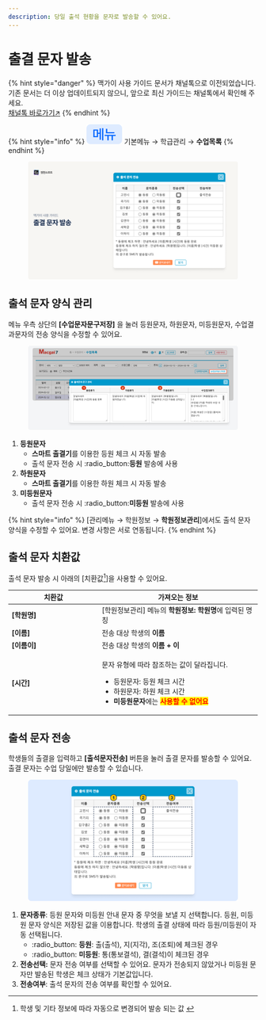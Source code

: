 ```yaml
---
description: 당일 출석 현황을 문자로 발송할 수 있어요.
---
```


# 출결 문자 발송

{% hint style="danger" %}
맥가이 사용 가이드 문서가 채널톡으로 이전되었습니다.\
기존 문서는 더 이상 업데이트되지 않으니, 앞으로 최신 가이드는 채널톡에서 확인해 주세요.\
[채널톡 바로가기↗](https://docs.channel.io/macgai-guide/ko/articles/send-sms-attendance-21668925)
{% endhint %}

{% hint style="info" %}
![](../../.gitbook/assets/chip_menuonly.svg) 기본메뉴 → 학급관리 → **수업목록**
{% endhint %}

<figure><img src="../../.gitbook/assets/image (254).png" alt=""><figcaption></figcaption></figure>

## 출석 문자 양식 관리

메뉴 우측 상단의 **\[수업문자문구저장]** 을 눌러 등원문자, 하원문자, 미등원문자, 수업결과문자의 전송 양식을 수정할 수 있어요.

<figure><img src="../../.gitbook/assets/image (245).png" alt=""><figcaption></figcaption></figure>

1. **등원문자**
   * **스마트 출결기**를 이용한 등원 체크 시 자동 발송
   * 출석 문자 전송 시 :radio\_button:**등원** 발송에 사용
2. **하원문자**
   * **스마트 출결기**를 이용한 하원 체크 시 자동 발송
3. **미등원문자**
   * 출석 문자 전송 시 :radio\_button:**미등원** 발송에 사용

{% hint style="info" %}
\[관리메뉴 → 학원정보 → **학원정보관리**]에서도 출석 문자 양식을 수정할 수 있어요. 변경 사항은 서로 연동됩니다.
{% endhint %}

## 출석 문자 치환값

출석 문자 발송 시 아래의 \[치환값[^1]]을 사용할 수 있어요.

<table><thead><tr><th width="168">치환값</th><th>가져오는 정보</th></tr></thead><tbody><tr><td><strong>[학원명]</strong></td><td>[학원정보관리] 메뉴의 <strong>학원정보: 학원명</strong>에 입력된 명칭</td></tr><tr><td><strong>[이름]</strong></td><td>전송 대상 학생의 <strong>이름</strong></td></tr><tr><td><strong>[이름이]</strong></td><td>전송 대상 학생의 <strong>이름 + 이</strong></td></tr><tr><td><strong>[시간]</strong></td><td><p>문자 유형에 따라 참조하는 값이 달라집니다.</p><ul><li>등원문자: 등원 체크 시간</li><li>하원문자: 하원 체크 시간</li><li><strong>미등원문자</strong>에는 <mark style="color:red;"><strong>사용할 수 없어요</strong></mark></li></ul></td></tr></tbody></table>

## 출석 문자 전송

학생들의 출결을 입력하고 **\[출석문자전송]** 버튼을 눌러 출결 문자를 발송할 수 있어요. 출결 문자는 수업 당일에만 발송할 수 있습니다.

<figure><img src="../../.gitbook/assets/image (189).png" alt=""><figcaption></figcaption></figure>

1. **문자종류**: 등원 문자와 미등원 안내 문자 중 무엇을 보낼 지 선택합니다.  등원, 미등원 문자 양식은 저장된 값을 이용합니다. 학생의 출결 상태에 따라 등원/미등원이 자동 선택됩니다.
   * :radio\_button: **등원**: 출(출석), 지(지각), 조(조퇴)에 체크된 경우
   * :radio\_button: **미등원**: 통(통보결석), 결(결석)이 체크된 경우
2. **전송선택:** 문자 전송 여부를 선택할 수 있어요. 문자가 전송되지 않았거나 미등원 문자만 발송된 학생은 체크 상태가 기본값입니다.
3. **전송여부**: 출석 문자의 전송 여부를 확인할 수 있어요.

[^1]: 학생 및 기타 정보에 따라 자동으로 변경되어 발송 되는 값&#x20;
